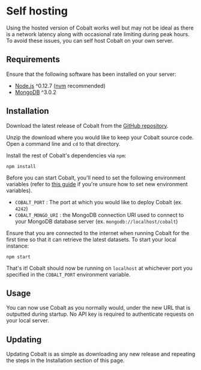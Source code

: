 # Self hosting

Using the hosted version of Cobalt works well but may not be ideal as there is a network latency along with occasional rate limiting during peak hours. To avoid these issues, you can self host Cobalt on your own server.

## Requirements

Ensure that the following software has been installed on your server:

* [Node.js](https://nodejs.org/) ^0.12.7 ([nvm](https://github.com/creationix/nvm) recommended)
* [MongoDB](https://www.mongodb.org/) ^3.0.2

## Installation

Download the latest release of Cobalt from the [GitHub repository](https://github.com/cobalt-uoft/cobalt/releases).

Unzip the download where you would like to keep your Cobalt source code. Open a command line and `cd` to that directory.

Install the rest of Cobalt's dependencies via `npm`:

```
npm install
```

Before you can start Cobalt, you'll need to set the following environment variables (refer to [this guide](http://www.schrodinger.com/kb/1842) if you're unsure how to set new environment variables).

* `COBALT_PORT` : The port at which you would like to deploy Cobalt (ex. `4242`)
* `COBALT_MONGO_URI` : the MongoDB connection URI used to connect to your MongoDB database server (ex. `mongodb://localhost/cobalt`)

Ensure that you are connected to the internet when running Cobalt for the first time so that it can retrieve the latest datasets. To start your local instance:

```
npm start
```

That's it! Cobalt should now be running on `localhost` at whichever port you specified in the `COBALT_PORT` environment variable.

## Usage

You can now use Cobalt as you normally would, under the new URL that is outputted during startup. No API key is required to authenticate requests on your local server.

## Updating

Updating Cobalt is as simple as downloading any new release and repeating the steps in the Installation section of this page.
